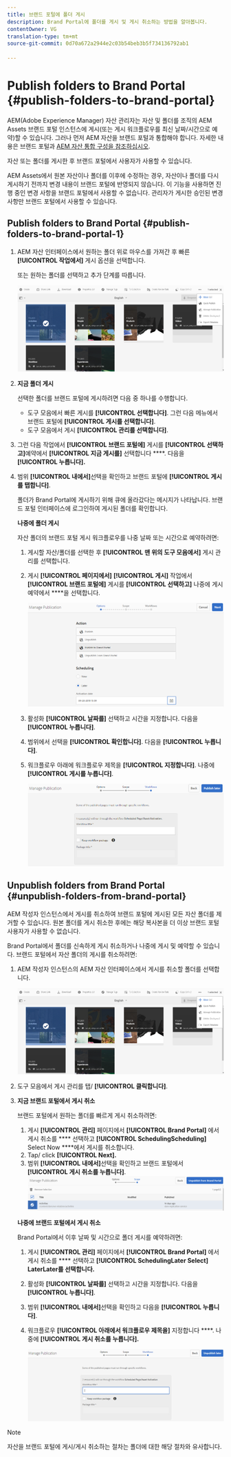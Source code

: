 ```yaml
---
title: 브랜드 포털에 폴더 게시
description: Brand Portal에 폴더를 게시 및 게시 취소하는 방법을 알아봅니다.
contentOwner: VG
translation-type: tm+mt
source-git-commit: 0d70a672a2944e2c03b54beb3b5f734136792ab1

---
```



# Publish folders to Brand Portal {#publish-folders-to-brand-portal}

AEM(Adobe Experience Manager) 자산 관리자는 자산 및 폴더를 조직의 AEM Assets 브랜드 포털 인스턴스에 게시(또는 게시 워크플로우를 최신 날짜/시간으로 예약)할 수 있습니다. 그러나 먼저 AEM 자산을 브랜드 포털과 통합해야 합니다. 자세한 내용은 브랜드 포털과 [AEM 자산 통합 구성을 참조하십시오](brand-portal-configuring-integration.md).

자산 또는 폴더를 게시한 후 브랜드 포털에서 사용자가 사용할 수 있습니다.

AEM Assets에서 원본 자산이나 폴더를 이후에 수정하는 경우, 자산이나 폴더를 다시 게시하기 전까지 변경 내용이 브랜드 포털에 반영되지 않습니다. 이 기능을 사용하면 진행 중인 변경 사항을 브랜드 포털에서 사용할 수 없습니다. 관리자가 게시한 승인된 변경 사항만 브랜드 포털에서 사용할 수 있습니다.

## Publish folders to Brand Portal {#publish-folders-to-brand-portal-1}

1. AEM 자산 인터페이스에서 원하는 폴더 위로 마우스를 가져간 후 빠른 **[!UICONTROL 작업에서]** 게시 옵션을 선택합니다.

   또는 원하는 폴더를 선택하고 추가 단계를 따릅니다.

   ![publish2bp](assets/publish2bp.png)

2. **지금 폴더 게시**

   선택한 폴더를 브랜드 포털에 게시하려면 다음 중 하나를 수행합니다.

   * 도구 모음에서 빠른 게시를 **[!UICONTROL 선택합니다]**. 그런 다음 메뉴에서 브랜드 포털에 **[!UICONTROL 게시를 선택합니다]**.
   * 도구 모음에서 게시 **[!UICONTROL 관리를 선택합니다]**.

3. 그런 다음 작업에서 **[!UICONTROL 브랜드 포털에]** 게시를 **[!UICONTROL 선택하고]**&#x200B;예약에서 **[!UICONTROL 지금 게시를]** 선택합니다 ****. 다음을 **[!UICONTROL 누릅니다].**
4. 범위 **[!UICONTROL 내에서]**&#x200B;선택을 확인하고 브랜드 포털에 **[!UICONTROL 게시를 탭합니다]**.

   폴더가 Brand Portal에 게시하기 위해 큐에 올라갔다는 메시지가 나타납니다. 브랜드 포털 인터페이스에 로그인하여 게시된 폴더를 확인합니다.

   **나중에 폴더 게시**

   자산 폴더의 브랜드 포털 게시 워크플로우를 나중 날짜 또는 시간으로 예약하려면:

   1. 게시할 자산/폴더를 선택한 후 **[!UICONTROL 맨 위의 도구 모음에서]** 게시 관리를 선택합니다.
   2. 게시 **[!UICONTROL 페이지에서]** **[!UICONTROL 게시]** 작업에서 **[!UICONTROL 브랜드 포털에]** 게시를 **[!UICONTROL 선택하고]** 나중에 게시 예약에서 ****&#x200B;을 선택합니다.

      ![publishlatebing](assets/publishlaterbp.png)

   3. 활성화 **[!UICONTROL 날짜를]** 선택하고 시간을 지정합니다. 다음을 **[!UICONTROL 누릅니다]**.
   4. 범위에서 선택을 **[!UICONTROL 확인합니다]**. 다음을 **[!UICONTROL 누릅니다]**.
   5. 워크플로우 아래에 워크플로우 제목을 **[!UICONTROL 지정합니다]**. 나중에 **[!UICONTROL 게시를 누릅니다]**.

      ![managechedlepub](assets/manageschedulepub.png)

## Unpublish folders from Brand Portal {#unpublish-folders-from-brand-portal}

AEM 작성자 인스턴스에서 게시를 취소하여 브랜드 포털에 게시된 모든 자산 폴더를 제거할 수 있습니다. 원본 폴더를 게시 취소한 후에는 해당 복사본을 더 이상 브랜드 포털 사용자가 사용할 수 없습니다.

Brand Portal에서 폴더를 신속하게 게시 취소하거나 나중에 게시 및 예약할 수 있습니다. 브랜드 포털에서 자산 폴더의 게시를 취소하려면:

1. AEM 작성자 인스턴스의 AEM 자산 인터페이스에서 게시를 취소할 폴더를 선택합니다.

   ![publish2bp-1](assets/publish2bp-1.png)

2. 도구 모음에서 게시 관리를 탭/ **[!UICONTROL 클릭합니다]**.

3. **지금 브랜드 포털에서 게시 취소**

   브랜드 포털에서 원하는 폴더를 빠르게 게시 취소하려면:

   1. 게시 **[!UICONTROL 관리]** 페이지에서 **[!UICONTROL Brand Portal]** 에서 게시 취소를 **** 선택하고 **[!UICONTROL SchedulingScheduling]** Select Now ****&#x200B;에서 게시를 취소합니다.
   2. Tap/ click **[!UICONTROL Next].**
   3. 범위 **[!UICONTROL 내에서]**&#x200B;선택을 확인하고 브랜드 포털에서 **[!UICONTROL 게시 취소를 누릅니다]**.
   ![게시 취소 확인](assets/confirm-unpublish.png)

   **나중에 브랜드 포털에서 게시 취소**

   Brand Portal에서 이후 날짜 및 시간으로 폴더 게시를 예약하려면:

   1. 게시 **[!UICONTROL 관리]** 페이지에서 **[!UICONTROL Brand Portal]** 에서 게시 취소를 **** 선택하고 **[!UICONTROL SchedulingLater Select]** **LaterLater를 선택합니다.**
   2. 활성화 **[!UICONTROL 날짜를]** 선택하고 시간을 지정합니다. 다음을 **[!UICONTROL 누릅니다]**.
   3. 범위 **[!UICONTROL 내에서]**&#x200B;선택을 확인하고 다음을 **[!UICONTROL 누릅니다]**.
   4. 워크플로우 **[!UICONTROL 아래에서 워크플로우 제목을]** 지정합니다 ****. 나중에 **[!UICONTROL 게시 취소를 누릅니다].**

      ![게시 취소 워크플로우](assets/unpublishworkflows.png)


>[!NOTE]
>
>자산을 브랜드 포털에 게시/게시 취소하는 절차는 폴더에 대한 해당 절차와 유사합니다.
